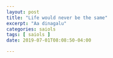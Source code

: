 ```yaml
---
layout: post
title: "Life would never be the same"
excerpt: "Aa dinagalu"
categories: saiols
tags: [ saiols ]
date: 2019-07-01T08:08:50-04:00

---
```

